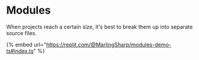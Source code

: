 # Modules

When projects reach a certain size, it's best to break them up into separate source files.

{% embed url="https://replit.com/@MarlingSharp/modules-demo-ts#index.ts" %}
